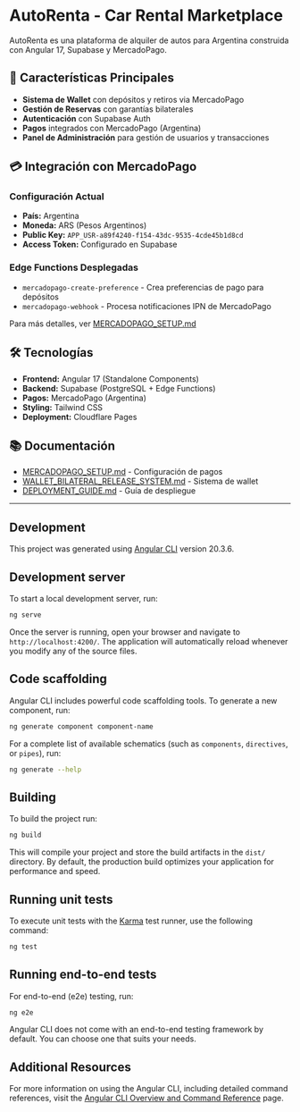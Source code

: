 # AutoRenta - Car Rental Marketplace

AutoRenta es una plataforma de alquiler de autos para Argentina construida con Angular 17, Supabase y MercadoPago.

## 🚀 Características Principales

- **Sistema de Wallet** con depósitos y retiros via MercadoPago
- **Gestión de Reservas** con garantías bilaterales
- **Autenticación** con Supabase Auth
- **Pagos** integrados con MercadoPago (Argentina)
- **Panel de Administración** para gestión de usuarios y transacciones

## 💳 Integración con MercadoPago

### Configuración Actual
- **País:** Argentina
- **Moneda:** ARS (Pesos Argentinos)
- **Public Key:** `APP_USR-a89f4240-f154-43dc-9535-4cde45b1d8cd`
- **Access Token:** Configurado en Supabase

### Edge Functions Desplegadas
- `mercadopago-create-preference` - Crea preferencias de pago para depósitos
- `mercadopago-webhook` - Procesa notificaciones IPN de MercadoPago

Para más detalles, ver [MERCADOPAGO_SETUP.md](./MERCADOPAGO_SETUP.md)

## 🛠️ Tecnologías

- **Frontend:** Angular 17 (Standalone Components)
- **Backend:** Supabase (PostgreSQL + Edge Functions)
- **Pagos:** MercadoPago (Argentina)
- **Styling:** Tailwind CSS
- **Deployment:** Cloudflare Pages

## 📚 Documentación

- [MERCADOPAGO_SETUP.md](./MERCADOPAGO_SETUP.md) - Configuración de pagos
- [WALLET_BILATERAL_RELEASE_SYSTEM.md](./WALLET_BILATERAL_RELEASE_SYSTEM.md) - Sistema de wallet
- [DEPLOYMENT_GUIDE.md](./DEPLOYMENT_GUIDE.md) - Guía de despliegue

---

## Development

This project was generated using [Angular CLI](https://github.com/angular/angular-cli) version 20.3.6.

## Development server

To start a local development server, run:

```bash
ng serve
```

Once the server is running, open your browser and navigate to `http://localhost:4200/`. The application will automatically reload whenever you modify any of the source files.

## Code scaffolding

Angular CLI includes powerful code scaffolding tools. To generate a new component, run:

```bash
ng generate component component-name
```

For a complete list of available schematics (such as `components`, `directives`, or `pipes`), run:

```bash
ng generate --help
```

## Building

To build the project run:

```bash
ng build
```

This will compile your project and store the build artifacts in the `dist/` directory. By default, the production build optimizes your application for performance and speed.

## Running unit tests

To execute unit tests with the [Karma](https://karma-runner.github.io) test runner, use the following command:

```bash
ng test
```

## Running end-to-end tests

For end-to-end (e2e) testing, run:

```bash
ng e2e
```

Angular CLI does not come with an end-to-end testing framework by default. You can choose one that suits your needs.

## Additional Resources

For more information on using the Angular CLI, including detailed command references, visit the [Angular CLI Overview and Command Reference](https://angular.dev/tools/cli) page.
